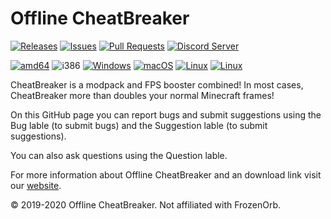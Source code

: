 # Offline CheatBreaker

[![Releases](https://img.shields.io/github/release/Offline-CheatBreaker/Client.svg)](https://github.com/Offline-Cheatbreaker/Client/releases)
[![Issues](https://img.shields.io/github/issues/Offline-CheatBreaker/Client)](https://github.com/Offline-CheatBreaker/Client/issues)
[![Pull Requests](https://img.shields.io/github/issues-pr/Offline-CheatBreaker/Client)](https://github.com/Offline-CheatBreaker/Client/pulls)
<a href="https://offlinecheatbreaker.com/discord"><img src="https://discordapp.com/api/guilds/633325309395206156/widget.png?style=shield" alt="Discord Server"></a>

[![amd64](https://img.shields.io/badge/amd64-yes-green.svg)](https://offlinecheatbreaker.com/download/)
![i386](https://img.shields.io/badge/i386-no-red.svg)
[![Windows](https://img.shields.io/badge/Windows-yes-green.svg)](https://github.com/Offline-CheatBreaker/Client/wiki/Windows-installation-instructions)
[![macOS](https://img.shields.io/badge/macOS-yes-green.svg)](https://github.com/Offline-CheatBreaker/Client/wiki/MacOS-installation-instructions)
[![Linux](https://img.shields.io/badge/Ubuntu/Debian-yes-green.svg)](https://github.com/Offline-CheatBreaker/Client/wiki/Ubuntu-and-Debian-installation-instructions)
[![Linux](https://img.shields.io/badge/Linux-yes-green.svg)](https://github.com/Offline-CheatBreaker/Client/wiki/Linux-(Other)-installation-instructions)

CheatBreaker is a modpack and FPS booster combined! In most cases, CheatBreaker more than doubles your normal Minecraft frames!

On this GitHub page you can report bugs and submit suggestions using the Bug lable (to submit bugs) and the Suggestion lable (to submit suggestions).

You can also ask questions using the Question lable.

For more information about Offline CheatBreaker and an download link visit our [website](https://OfflineCheatBreaker.com).


© 2019-2020 Offline CheatBreaker. Not affiliated with FrozenOrb.
